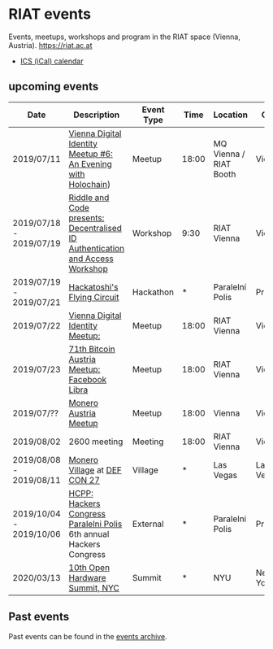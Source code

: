 
[ICS (iCal) calendar]: https://calendar.google.com/calendar/ical/riat.at_nst52qhk2fca3u8dvhce8pepbg%40group.calendar.google.com/public/basic.ics "Online subscription to events by the RIAT Institute. Crypto, Blockchain, DLT"
[RIAT website]: https://riat.ac.at
[RIAT activities archive]: https://riat.at/activities
[Eventbrite page]: https://www.eventbrite.com/o/riat-academy-10768509578 "RIAT academy eventbrite page"
[PDF overview & print event calendar]: https://github.com/parasew/riat-events/raw/master/assets/2019-04-RIAT_program_PDF_calendar_2019.pdf
[events archive]: https://github.com/parasew/riat-events/tree/master/archive

# RIAT events
Events, meetups, workshops and program in the RIAT space (Vienna, Austria). https://riat.ac.at
* [ICS (iCal) calendar]


## upcoming events

| Date                    | Description                                                                                                                              | Event Type | Time  | Location               | City      | Country | ISO |
| ----------------------- | ---------------------------------------------------------------------------------------------------------------------------------------- | ---------- | ----- | ---------------------- | --------- | ------- | --- |
| 2019/07/11              | [Vienna Digital Identity Meetup #6: An Evening with Holochain](https://www.meetup.com/Vienna-Digital-Identity-Meetup/events/262809757/)) | Meetup     | 18:00 | MQ Vienna / RIAT Booth | Vienna    | Austria | AT  |
| 2019/07/18 - 2019/07/19 | [Riddle and Code presents: Decentralised ID Authentication and Access Workshop](https://www.riddleandcode.com/workshop)                  | Workshop   | 9:30  | RIAT Vienna            | Vienna    | Austria | AT  |
| 2019/07/19 - 2019/07/21 | [Hackatoshi's Flying Circuit](https://flyingcircuit.com)                                                                                 | Hackathon  | *     | Paralelní Polis        | Prague    | Czechia | CZ  |
| 2019/07/22              | [Vienna Digital Identity Meetup: ](https://www.meetup.com/Bitcoin-Austria/events/262952674/?eventId=262952674)                           | Meetup     | 18:00 | RIAT Vienna            | Vienna    | Austria | AT  |
| 2019/07/23              | [71th Bitcoin Austria Meetup: Facebook Libra](https://www.meetup.com/Bitcoin-Austria/events/262952674/?eventId=262952674)                | Meetup     | 18:00 | RIAT Vienna            | Vienna    | Austria | AT  |
| 2019/07/??              | [Monero Austria Meetup](https://www.meetup.com/Monero-Austria/)                                                                          | Meetup     | 18:00 | Vienna                 | Vienna    | Austria | AT  |
| 2019/08/02              | 2600 meeting                                                                                                                             | Meeting    | 18:00 | RIAT Vienna            | Vienna    | Austria | AT  |
| 2019/08/08 - 2019/08/11 | [Monero Village](https://monerovillage.com/about/) at [DEF CON 27](https://www.defcon.org/html/defcon-27/dc-27-index.html)               | Village    | *     | Las Vegas              | Las Vegas | USA     | US  | 
| 2019/10/04 - 2019/10/06 | [HCPP: Hackers Congress Paralelni Polis](https://opt-out.hcpp.cz/#speakers) 6th annual Hackers Congress                                  | External   | *     | Paralelni Polis        | Prague    | Czechia | CZ  |
| 2020/03/13              | [10th Open Hardware Summit, NYC](https://twitter.com/ohsummit/status/1145713168498511872)                                                | Summit     | *     | NYU                    | New York  | USA     | US  |


## Past events

Past events can be found in the [events archive].
